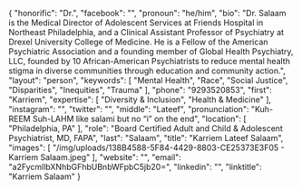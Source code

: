 {
  "honorific": "Dr.",
  "facebook": "",
  "pronoun": "he/him",
  "bio": "Dr. Salaam is the Medical Director of Adolescent Services at Friends Hospital in Northeast Philadelphia, and a Clinical Assistant Professor of Psychiatry at Drexel University College of Medicine. He is a Fellow of the American Psychiatric Association and a founding member of Global Health Psychiatry, LLC, founded by 10 African-American Psychiatrists to reduce mental health stigma in diverse communities through education and community action.",
  "layout": "person",
  "keywords": [
    "Mental Health",
    "Race",
    "Social Justice",
    "Disparities",
    "Inequities",
    "Trauma"
  ],
  "phone": "9293520853",
  "first": "Karriem",
  "expertise": [
    "Diversity & Inclusion",
    "Health & Medicine"
  ],
  "instagram": "",
  "twitter": "",
  "middle": "Lateef",
  "pronunciation": "Kuh-REEM Suh-LAHM like salami but no “i” on the end",
  "location": [
    "Philadelphia, PA"
  ],
  "role": "Board Certified Adult and Child & Adolescent Psychiatrist, MD, FAPA",
  "last": "Salaam",
  "title": "Karriem Lateef Salaam",
  "images": [
    "/img/uploads/138B4588-5F84-4429-8803-CE25373E3F05 - Karriem Salaam.jpeg"
  ],
  "website": "",
  "email": "a2FycmllbXNhbGFhbUBnbWFpbC5jb20=",
  "linkedin": "",
  "linktitle": "Karriem Salaam"
}